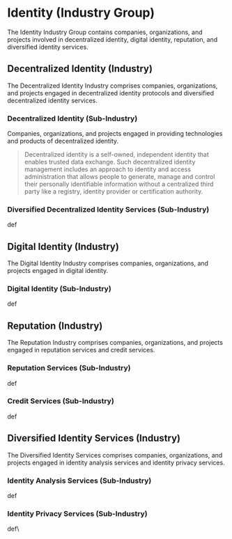 # Identity (Industry Group)

The Identity Industry Group contains companies, organizations, and projects involved in decentralized identity, digital identity, reputation, and diversified identity services.



## Decentralized Identity (Industry)

The Decentralized Identity Industry comprises companies, organizations, and projects engaged in decentralized identity protocols and diversified decentralized identity services.

### Decentralized Identity (Sub-Industry)

Companies, organizations, and projects engaged in providing technologies and products of decentralized identity.

> Decentralized identity is a self-owned, independent identity that enables trusted data exchange.  Such decentralized identity management includes an approach to identity and access administration that allows people to generate, manage and control their personally identifiable information without a centralized third party like a registry, identity provider or certification authority.

### Diversified Decentralized Identity Services (Sub-Industry)

def





## Digital Identity (Industry)

The Digital Identity Industry comprises companies, organizations, and projects engaged in digital identity.

### Digital Identity (Sub-Industry)

def



## Reputation (Industry)

The Reputation Industry comprises companies, organizations, and projects engaged in reputation services and credit services.

### Reputation Services (Sub-Industry)

def

### Credit Services (Sub-Industry)

def



## Diversified Identity Services (Industry)

The Diversified Identity Services comprises companies, organizations, and projects engaged in identity analysis services and identity privacy services.

### Identity Analysis Services (Sub-Industry)

def

### Identity Privacy Services (Sub-Industry)

def\
